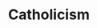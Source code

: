 ---
title: Catholicism
crosslinks:
- AMA
- Christianity
- place
- todayilearned
- worldnews
- CatholicismFAQ
- AskHistorians
- CatholicPolitics
- prolife
- asianamerican
- divineoffice
- Solidarity_Party
- CatholicDating
- videos
- OrthodoxChristianity
- CatholicParenting
- MapPorn
- AskReddit
- CatsStandingUp
---